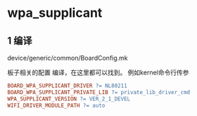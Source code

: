 # wpa_supplicant

## 1 编译

device/generic/common/BoardConfig.mk

板子相关的配置 编译，在这里都可以找到。 例如kernel命令行传参

```makefile
BOARD_WPA_SUPPLICANT_DRIVER ?= NL80211
BOARD_WPA_SUPPLICANT_PRIVATE_LIB ?= private_lib_driver_cmd                                                            
WPA_SUPPLICANT_VERSION ?= VER_2_1_DEVEL
WIFI_DRIVER_MODULE_PATH ?= auto
```

